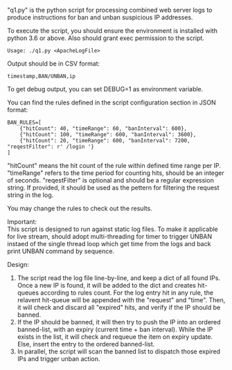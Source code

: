"q1.py" is the python script for processing combined web server logs to produce instructions for ban and unban suspicious IP addresses.  

To execute the script, you should ensure the environment is installed with python 3.6 or above. Also should grant exec permission to the script.  
```
Usage: ./q1.py <ApacheLogFile>
```

Output should be in CSV format:  
```
timestamp,BAN/UNBAN,ip  
```

To get debug output, you can set DEBUG=1 as environment variable.  

You can find the rules defined in the script configuration section in JSON format:  
```
BAN_RULES=[
    {"hitCount": 40, "timeRange": 60, "banInterval": 600},
    {"hitCount": 100, "timeRange": 600, "banInterval": 3600},
    {"hitCount": 20, "timeRange": 600, "banInterval": 7200, "reqestFilter": r' /login '}
]
```

"hitCount" means the hit count of the rule within defined time range per IP.
"timeRange" refers to the time period for counting hits, should be an integer of seconds.
"reqestFilter" is optional and should be a regular expression string. If provided, it should be used as the pettern for filtering the request string in the log. 

You may change the rules to check out the results.

Important:  
This script is designed to run against static log files. To make it applicable for live stream, should adopt multi-threading for timer to trigger UNBAN instaed of the single thread loop which get time from the logs and back print UNBAN command by sequence.  

Design:
1. The script read the log file line-by-line, and keep a dict of all found IPs. Once a new IP is found, it will be added to the dict and creates hit-queues according to rules count. For the log entry hit in any rule, the relavent hit-queue will be appended with the "request" and "time". Then, it will check and discard all "expired" hits, and verify if the IP should be banned.  
2. If the IP should be banned, it will then try to push the IP into an ordered banned-list, with an expiry (current time + ban interval). While the IP exists in the list, it will check and requeue the item on expiry update. Else, insert the entry to the ordered banned-list.  
3. In parallel, the script will scan the banned list to dispatch those expired IPs and trigger unban action.  


